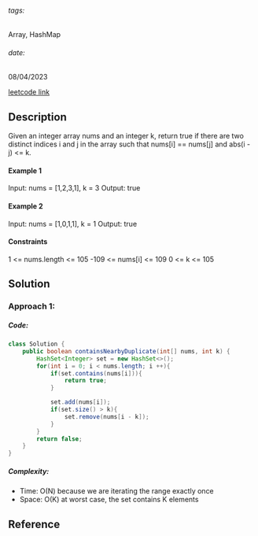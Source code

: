 ###### tags:

Array, HashMap

###### date:

08/04/2023

[leetcode link](https://leetcode.com/problems/contains-duplicate-ii/)

## **Description**

Given an integer array nums and an integer k, return true if there are two distinct indices i and j in the array such that nums[i] == nums[j] and abs(i - j) <= k.

#### Example 1

Input: nums = [1,2,3,1], k = 3
Output: true

#### Example 2

Input: nums = [1,0,1,1], k = 1
Output: true

#### Constraints

1 <= nums.length <= 105
-109 <= nums[i] <= 109
0 <= k <= 105

## **Solution**

### Approach 1:

##### Code:

```java
class Solution {
    public boolean containsNearbyDuplicate(int[] nums, int k) {
        HashSet<Integer> set = new HashSet<>();
        for(int i = 0; i < nums.length; i ++){
            if(set.contains(nums[i])){
                return true;
            }

            set.add(nums[i]);
            if(set.size() > k){
                set.remove(nums[i - k]);
            }
        }
        return false;
    }
}
```

##### Complexity:

- Time: O(N) because we are iterating the range exactly once
- Space: O(K) at worst case, the set contains K elements

## **Reference**
